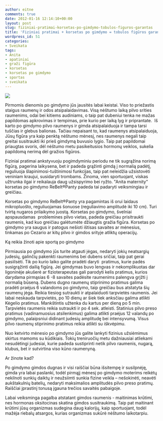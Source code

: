 ```yaml
---
author: eitne
comments: true
date: 2012-01-16 12:14:10+00:00
layout: post
slug: fiziniai-pratimai-korsetas-po-gimdymo-tobulos-figuros-garantas
title: 'Fiziniai pratimai + korsetas po gimdymo = tobulos figūros garantas '
wordpress_id: 51
categories:
- Sveikata
tags:
- Anita
- apatiniai
- graži figūra
- korsetas
- korsetas po gimdymo
- sportas
- sveikata
---
```


[![](http://anita.lt/files/2012/01/box_gross_maternity_rueckbildung.jpg)](http://anita.lt/fiziniai-pratimai-korsetas-po-gimdymo-tobulos-figuros-garantas/box_gross_maternity_rueckbildung/)

Pirmomis dienomis po gimdymo jūs jausitės labai keistai. Viso to priežastis staigus raumenų ir odos atsipalaidavimas. Visą nėštumo laiką pilvo srities raumenims, odai bei kitiems audiniams, o taip pat dubeniui tenka ne mažas papildomas apkrovimas ir tempimas, prie kurio per laiką lyg ir priprantate.  Iš karto po gimdymo pilvo raumenys ir gimda atsipalaiduoja ir tampa tarsi tuščias ir glebus balionas. Tačiau nepaisant to, kad raumenys atsipalaiduoja, Jūsų figūra yra kaip penktą nėštumo mėnesį, nes raumenys negali taip greitai susitraukti iki prieš gimdymą buvusio lygio. Taip pat papildomai priaugtas svoris, dėl nėštumo metu pasikeitusios hormonų veiklos, sukelia papildomą nerimą dėl gražios figūros.

Fiziniai pratimai ankstyvuoju pogimdyminiu periodu ne tik sugrąžina norimą figūrą, pagerina laikysena, bet ir padeda grąžinti gimdą į normalią padėtį, reguliuoja šlapinimosi-tuštinimosi funkcijas, taip pat neleidžia užsistovėti veniniam kraujui, susidaryti trombams. Žinoma, vien sportuojant, viskas užtrunka ilgai ir reikalauja daug užsispyrimo bei ryžto. "Anita maternity" korsetas po gimdymo ReBelt®Panty padeda tai padaryti veiksmingiau ir greičiau.

Korsetas po gimdymo ReBelt®Panty yra pagamintas iš orui laidaus mikropluošto, reguliuojamas šonuose (reguliavimo amplitudė iki 10 cm). Turi tvirtą nugaros prilaikymo juostą. Korsetas po gimdymo, švelniai apspausdamas  problemines pilvo vietas, padeda greičiau prisitraukti raumenis, kad kuo greičiau galėtumėte džiaugtis gražia figūra. Korsetas po gimdymo yra saugus ir patogus nešioti ištisas savaites ar mėnesius, tinkamas po Cezario ar kitų pilvo ir gimdos srityje atliktų operacijų.

Ką reikia žinoti apie sportą po gimdymo

Pirmiausia po gimdymo jūs turite atgauti jėgas, nedaryti jokių neatsargių judesių, galinčių pakenkti raumenims bei dubens sričiai, taip pat gerai pasiilsėti. Tik po kurio laiko galite pradėti daryti  pratimus, kurie padės susigrąžinti dailią figūrą. Jei gimdymas buvo lengvas ir nekomplikuotas dar ligoninėje akušerė ar fizioterapeutas gali parodyti kelis pratimus, kurios darydama pirmąsias 6 -8 savaites padėsite raumenims palengva grįžti į normalią būseną. Dubens dugno raumenų stiprinimo pratimus galima pradėti praėjus 6 valandoms po gimdymo, taip greičiau bus atstatyta šių raumenų jėga. Reikia tiesiog sutraukti ir atpalaiduoti tarpvietės raumenis. Jei labai neskauda tarpvietės, po 10 dienų ar šiek tiek anksčiau galima atlikti Kėgelio pratimus. Mankštintis užtenka du kartus per dieną po 5 min. Tarpvietės raumenis reikia sutraukti ir po 4 sek. atleisti. Statinius pilvo preso pratimus (vadinamuosius atsilenkimus) galima atlikti praėjus 12 valandų po gimdymo, palaipsniui didinant judesių amplitudę bei intensyvumą. Visus pilvo raumenų stiprinimo pratimus reikia atlikti su iškvėpimu.

Nuo ketvirto mėnesio po gimdymo jūs galite lankyti fizinius užsiėmimus skirtus mamoms su kūdikiais. Tokių treniruočių metu dažniausiai atliekami nesudėtingi judesiai, kurie padeda sustiprinti netik pilvo raumenis, nugarą, klubus, bet ir sutvirtina viso kūno raumenyną.

Ar žinote kad?

Po gimdymo gimdos dugnas ir visi raiščiai būna išsitempę ir susilpnėję, gimda yra labai paslanki, todėl pirmąjį mėnesį po gimdymo moterims reikėtų nekilnoti sunkių daiktų ir neužsiimti sunkia fizine veikla – nešokinėti, neavėti aukštakulnių batelių, nedaryti maksimalios amplitudės pilvo preso pratimų. Raiščiai įprastinį tonusą įgauna trečios savaitės pabaigoje.

Labai veiksminga pagalba atstatant gimdos raumenis - maitinimas krūtimi, nes hormonas oksitocinas skatina gimdos susitraukimą. Taip pat maitinant krūtimi jūsų organizmas sudegina daug kalorijų, kaip sportuojant, todėl mažėja riebalų atsargos, kurias organizmas sukūrė nėštumo laikotarpiu.
